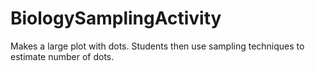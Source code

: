 # BiologySamplingActivity
Makes a large plot with dots. Students then use sampling techniques to estimate number of dots.
